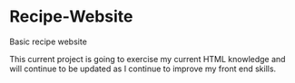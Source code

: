 # Recipe-Website
Basic recipe website

This current project is going to exercise my current HTML knowledge and will continue to be updated as I continue to improve my front end skills.
